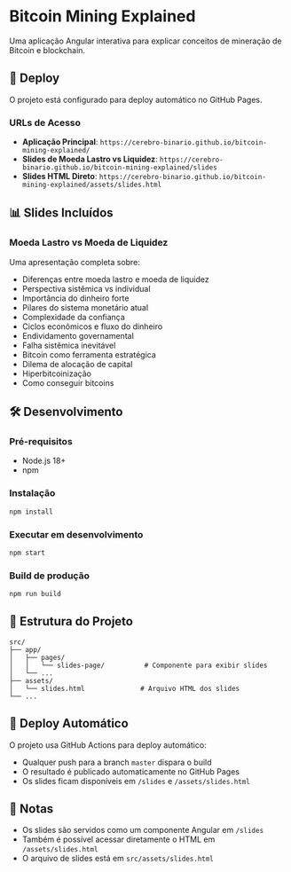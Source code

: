 # Bitcoin Mining Explained

Uma aplicação Angular interativa para explicar conceitos de mineração de Bitcoin e blockchain.

## 🚀 Deploy

O projeto está configurado para deploy automático no GitHub Pages.

### URLs de Acesso

- **Aplicação Principal**: `https://cerebro-binario.github.io/bitcoin-mining-explained/`
- **Slides de Moeda Lastro vs Liquidez**: `https://cerebro-binario.github.io/bitcoin-mining-explained/slides`
- **Slides HTML Direto**: `https://cerebro-binario.github.io/bitcoin-mining-explained/assets/slides.html`

## 📊 Slides Incluídos

### Moeda Lastro vs Moeda de Liquidez
Uma apresentação completa sobre:
- Diferenças entre moeda lastro e moeda de liquidez
- Perspectiva sistêmica vs individual
- Importância do dinheiro forte
- Pilares do sistema monetário atual
- Complexidade da confiança
- Ciclos econômicos e fluxo do dinheiro
- Endividamento governamental
- Falha sistêmica inevitável
- Bitcoin como ferramenta estratégica
- Dilema de alocação de capital
- Hiperbitcoinização
- Como conseguir bitcoins

## 🛠️ Desenvolvimento

### Pré-requisitos
- Node.js 18+
- npm

### Instalação
```bash
npm install
```

### Executar em desenvolvimento
```bash
npm start
```

### Build de produção
```bash
npm run build
```

## 📁 Estrutura do Projeto

```
src/
├── app/
│   ├── pages/
│   │   └── slides-page/          # Componente para exibir slides
│   └── ...
├── assets/
│   └── slides.html              # Arquivo HTML dos slides
└── ...
```

## 🔄 Deploy Automático

O projeto usa GitHub Actions para deploy automático:
- Qualquer push para a branch `master` dispara o build
- O resultado é publicado automaticamente no GitHub Pages
- Os slides ficam disponíveis em `/slides` e `/assets/slides.html`

## 📝 Notas

- Os slides são servidos como um componente Angular em `/slides`
- Também é possível acessar diretamente o HTML em `/assets/slides.html`
- O arquivo de slides está em `src/assets/slides.html`
